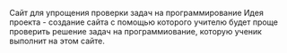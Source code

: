 Сайт для упрощения проверки задач на программирование 
Идея проекта - создание сайта с помощью которого учителю будет проще проверить решение задач на программиование, которую ученик выполнит на этом сайте.
